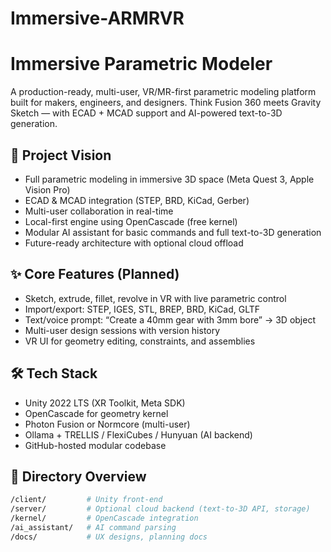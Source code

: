 # Immersive-ARMRVR

# Immersive Parametric Modeler

A production-ready, multi-user, VR/MR-first parametric modeling platform built for makers, engineers, and designers. Think Fusion 360 meets Gravity Sketch — with ECAD + MCAD support and AI-powered text-to-3D generation.

## 🚀 Project Vision

- Full parametric modeling in immersive 3D space (Meta Quest 3, Apple Vision Pro)
- ECAD & MCAD integration (STEP, BRD, KiCad, Gerber)
- Multi-user collaboration in real-time
- Local-first engine using OpenCascade (free kernel)
- Modular AI assistant for basic commands and full text-to-3D generation
- Future-ready architecture with optional cloud offload

## ✨ Core Features (Planned)

- Sketch, extrude, fillet, revolve in VR with live parametric control
- Import/export: STEP, IGES, STL, BREP, BRD, KiCad, GLTF
- Text/voice prompt: “Create a 40mm gear with 3mm bore” → 3D object
- Multi-user design sessions with version history
- VR UI for geometry editing, constraints, and assemblies

## 🛠️ Tech Stack

- Unity 2022 LTS (XR Toolkit, Meta SDK)
- OpenCascade for geometry kernel
- Photon Fusion or Normcore (multi-user)
- Ollama + TRELLIS / FlexiCubes / Hunyuan (AI backend)
- GitHub-hosted modular codebase

## 📁 Directory Overview

```bash
/client/         # Unity front-end
/server/         # Optional cloud backend (text-to-3D API, storage)
/kernel/         # OpenCascade integration
/ai_assistant/   # AI command parsing
/docs/           # UX designs, planning docs
